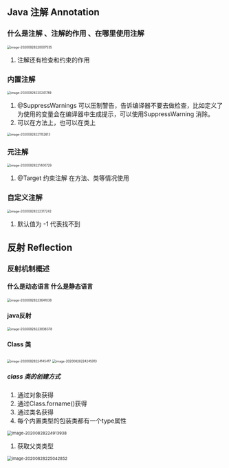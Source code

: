 ## Java 注解 Annotation

### 什么是注解 、注解的作用 、在哪里使用注解

<img src="D:\typora\java_record.assets\image-20200828220007535.png" alt="image-20200828220007535" style="zoom: 50%;" />

1. 注解还有检查和约束的作用

### 内置注解

<img src="D:\typora\java_record.assets\image-20200828220241789.png" alt="image-20200828220241789" style="zoom:50%;" />

1. @SuppressWarnings 可以压制警告，告诉编译器不要去做检查，比如定义了为使用的变量会在编译器中生成提示，可以使用SuppressWarning 消除。
2. 可以在方法上，也可以在类上

<img src="D:\typora\java_record.assets\image-20200828221152613.png" alt="image-20200828221152613" style="zoom:50%;" />

### 元注解

<img src="D:\typora\java_record.assets\image-20200828221400729.png" alt="image-20200828221400729" style="zoom:50%;" />

1. @Target 约束注解 在方法、类等情况使用

### 自定义注解

<img src="D:\typora\java_record.assets\image-20200828222317242.png" alt="image-20200828222317242" style="zoom:50%;" />

1. 默认值为 -1  代表找不到

## 反射 Reflection

### 反射机制概述

 #### 什么是动态语言 什么是静态语言

<img src="D:\typora\java_record.assets\image-20200828223641038.png" alt="image-20200828223641038" style="zoom:50%;" />

#### java反射

<img src="D:\typora\java_record.assets\image-20200828223836378.png" alt="image-20200828223836378" style="zoom:50%;" />

#### Class 类

<img src="D:\typora\java_record.assets\image-20200828224145417.png" alt="image-20200828224145417" style="zoom:50%;" />

<img src="D:\typora\java_record.assets\image-20200828224245913.png" alt="image-20200828224245913" style="zoom:50%;" />

##### class 类的创建方式

1. 通过对象获得
2. 通过Class.forname()获得
3. 通过类名获得
4. 每个内置类型的包装类都有一个type属性

<img src="D:\typora\java_record.assets\image-20200828224913938.png" alt="image-20200828224913938" style="zoom:67%;" />

1. 获取父类类型

<img src="D:\typora\java_record.assets\image-20200828225042852.png" alt="image-20200828225042852" style="zoom:67%;" />